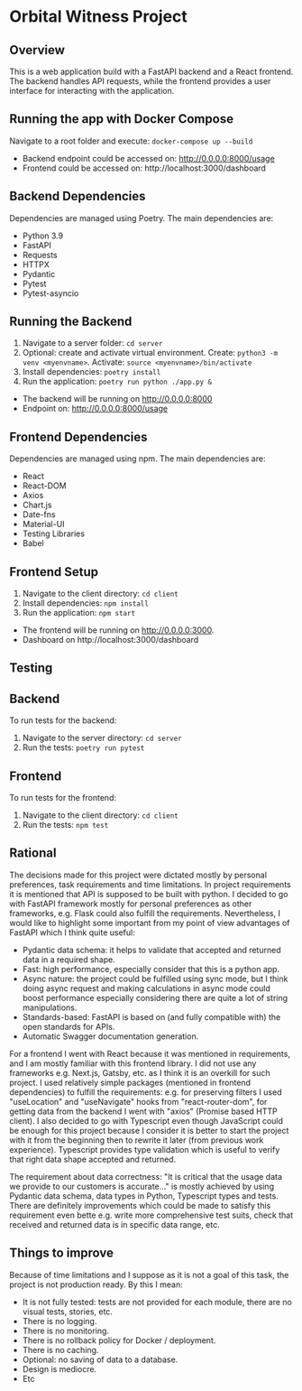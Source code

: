 # Orbital Witness Project

## Overview
This is a web application build with a FastAPI backend and a React frontend. The backend handles API requests, 
while the frontend provides a user interface for interacting with the application.

## Running the app with Docker Compose
Navigate to a root folder and execute: `docker-compose up --build`

- Backend endpoint could be accessed on: http://0.0.0.0:8000/usage
- Frontend could be accessed on: http://localhost:3000/dashboard

## Backend Dependencies
Dependencies are managed using Poetry. The main dependencies are:
- Python 3.9
- FastAPI
- Requests
- HTTPX
- Pydantic
- Pytest
- Pytest-asyncio

## Running the Backend
1. Navigate to a server folder: `cd server`
2. Optional: create and activate virtual environment. Create: `python3 -m venv <myenvname>`. Activate: `source <myenvname>/bin/activate`
3. Install dependencies: `poetry install`
4. Run the application: `poetry run python ./app.py &`

- The backend will be running on http://0.0.0.0:8000
- Endpoint on: http://0.0.0.0:8000/usage

## Frontend Dependencies
Dependencies are managed using npm. The main dependencies are:
- React
- React-DOM
- Axios
- Chart.js
- Date-fns
- Material-UI
- Testing Libraries
- Babel

## Frontend Setup
1. Navigate to the client directory: `cd client`
2. Install dependencies: `npm install`
3. Run the application: `npm start`

- The frontend will be running on http://0.0.0.0:3000.
- Dashboard on http://localhost:3000/dashboard

## Testing

## Backend
To run tests for the backend:
1. Navigate to the server directory: `cd server`
2. Run the tests: `poetry run pytest`

## Frontend
To run tests for the frontend: 
1. Navigate to the client directory: `cd client`
2. Run the tests: `npm test`

## Rational
The decisions made for this project were dictated mostly by personal preferences, task requirements and time limitations.
In project requirements it is mentioned that API is supposed to be built with python. I decided to go with FastAPI framework
mostly for personal preferences as other frameworks, e.g. Flask could also fulfill the requirements. Nevertheless, I would
like to highlight some important from my point of view advantages of FastAPI which I think quite useful:
- Pydantic data schema: it helps to validate that accepted and returned data in a required shape.
- Fast: high performance, especially consider that this is a python app.
- Async nature: the project could be fulfilled using sync mode, but I think doing async request and making calculations 
  in async mode could boost performance especially considering there are quite a lot of string manipulations.
- Standards-based: FastAPI is based on (and fully compatible with) the open standards for APIs.
- Automatic Swagger documentation generation.

For a frontend I went with React because it was mentioned in requirements, and I am mostly familiar with this frontend library.
I did not use any frameworks e.g. Next.js, Gatsby, etc. as I think it is an overkill for such project.
I used relatively simple packages (mentioned in frontend dependencies) to fulfill the requirements: e.g. for preserving
filters I used "useLocation" and "useNavigate" hooks from "react-router-dom", for getting data from the backend 
I went with "axios" (Promise based HTTP client). I also decided to go with Typescript even though JavaScript could
be enough for this project because I consider it is better to start the project with it from the beginning then 
to rewrite it later (from previous work experience). Typescript provides type validation which is useful to verify
that right data shape accepted and returned.

The requirement about data correctness: "It is critical that the usage data we provide to our customers is accurate..."
is mostly achieved by using Pydantic data schema, data types in Python, Typescript types and tests.
There are definitely improvements which could be made to satisfy this requirement even bette e.g. write more
comprehensive test suits, check that received and returned data is in specific data range, etc.


## Things to improve
Because of time limitations and I suppose as it is not a goal of this task, the project is not production ready. 
By this I mean:
- It is not fully tested: tests are not provided for each module, there are no visual tests, stories, etc.
- There is no logging.
- There is no monitoring.
- There is no rollback policy for Docker / deployment.
- There is no caching.
- Optional: no saving of data to a database.
- Design is mediocre.
- Etc







